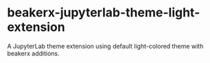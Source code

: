 # beakerx-jupyterlab-theme-light-extension

A JupyterLab theme extension using default light-colored theme with beakerx additions.